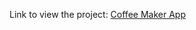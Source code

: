 Link to view the project: [Coffee Maker App](https://www.figma.com/design/KOyhu4zdthd765aAT1JakH/Coffee-App?node-id=0-1&t=5phGpICNIF42L843-1)
